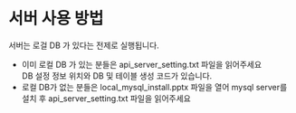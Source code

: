 서버 사용 방법
=======
서버는 로걸 DB 가 있다는 전제로 실행됩니다.  

* 이미 로컬 DB 가 있는 분들은 api_server_setting.txt 파일을 읽어주세요<BR>
DB 설정 정보 위치와 DB 및 테이블 생성 코드가 있습니다.
* 로컬 DB가 없는 분들은 local_mysql_install.pptx 파일을 열어 mysql server를 설치 후 api_server_setting.txt 파일을 읽어주세요

